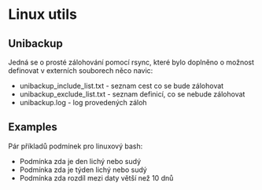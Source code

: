 # Linux utils

## Unibackup

Jedná se o prosté zálohování pomocí rsync, které bylo doplněno o možnost definovat v externích souborech něco navic:

* unibackup_include_list.txt - seznam cest co se bude zálohovat
* unibackup_exclude_list.txt - seznam definicí, co se nebude zálohovat
* unibackup.log - log provedených záloh

## Examples

Pár příkladů podmínek pro linuxový bash:

* Podmínka zda je den lichý nebo sudý
* Podmínka zda je týden lichý nebo sudý
* Podmínka zda rozdíl mezi daty větší než 10 dnů
